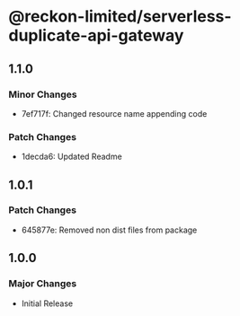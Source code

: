 # @reckon-limited/serverless-duplicate-api-gateway

## 1.1.0

### Minor Changes

- 7ef717f: Changed resource name appending code

### Patch Changes

- 1decda6: Updated Readme

## 1.0.1

### Patch Changes

- 645877e: Removed non dist files from package

## 1.0.0

### Major Changes

- Initial Release
